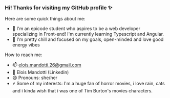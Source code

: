 ### Hi! Thanks for visiting my GitHub profile ✨

Here are some quick things about me:

- 🌱 I'm an epicode student who aspires to be a web developer specializing in Front-end! I'm currently learning Typescript and Angular.
- 🧿 I'm pretty chill and focused on my goals, open-minded and love good energy vibes 

How to reach me:
- 📫 elois.mandotti.26@gmail.com
- 🎈 Elois Mandotti (Linkedin)
- 😄 Pronouns: she/her
- ⚡ Some of my interests: I'm a huge fan of horror movies, i love rain, cats and i kinda wish that i was one of Tim Burton's movies characters.


